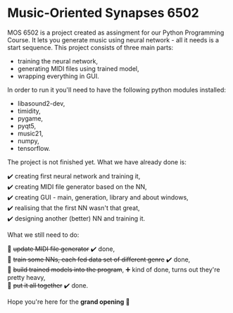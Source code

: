 # Music-Oriented Synapses 6502
MOS 6502 is a project created as assingment for our Python Programming Course. It lets you generate music using neural network - all it needs is a start sequence. This project consists of three main parts:

* training the neural network,
* generating MIDI files using trained model,
* wrapping everything in GUI.

In order to run it you'll need to have the following python modules installed:

- libasound2-dev,
- timidity,
- pygame,
- pyqt5,
- music21,
- numpy,
- tensorflow.

The project is not finished yet. What we have already done is:

:heavy_check_mark: creating first neural network and training it,\
:heavy_check_mark: creating MIDI file generator based on the NN,\
:heavy_check_mark: creating GUI - main, generation, library and about windows,\
:heavy_check_mark: realising that the first NN wasn't that great,\
:heavy_check_mark: designing another (better) NN and training it.

What we still need to do:

:hammer: ~~update MIDI file generator~~ :heavy_check_mark: done,\
:hammer: ~~train some NNs, each fed data set of different genre~~ :heavy_check_mark: done,\
:hammer: ~~build trained models into the program~~, :heavy_plus_sign: kind of done, turns out they're pretty heavy,\
:hammer: ~~put it all together~~ :heavy_check_mark: done.

Hope you're here for the **grand opening** :closed_umbrella:
